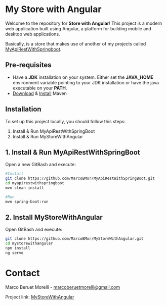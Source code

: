 # My Store with Angular

Welcome to the repository for **Store with Angular**! This project is a modern web application built using Angular, a platform for building mobile and desktop web applications.

Basically, is a store that makes use of another of my projects called [MyApiRestWithSpringboot](https://github.com/MarcoBMor/MyApiRestWithSpringBoot.git).

## Pre-requisites
- Have a **JDK** installation on your system. Either set the **JAVA_HOME** environment variable pointing to your JDK installation or have the java executable on your **PATH**.
- [Download](https://maven.apache.org/download.cgi) & [Install](https://maven.apache.org/install.html) Maven

## Installation
To set up this project locally, you should follow this steps:
  1. Install & Run MyApiRestWithSpringBoot
  2. Install & Run MyStoreWithAngular

## 1. Install & Run MyApiRestWithSpringBoot
Open a new GitBash and execute:
````bash
#Install
git clone https://github.com/MarcoBMor/MyApiRestWithSpringBoot.git 
cd myapirestwithspringboot
mvn clean install

#Run
mvn spring-boot:run
````
## 2. Install MyStoreWithAngular
Open GitBash and execute:
````bash
git clone https://github.com/MarcoBMor/MyStoreWithAngular.git
cd mystorewithangular
npm install
ng serve
````



# Contact
Marco Beruet Morelli - marcoberuetmorelli@gmail.com

Project link: [MyStoreWithAngular](https://github.com/MarcoBMor/MyStoreWithAngular)

